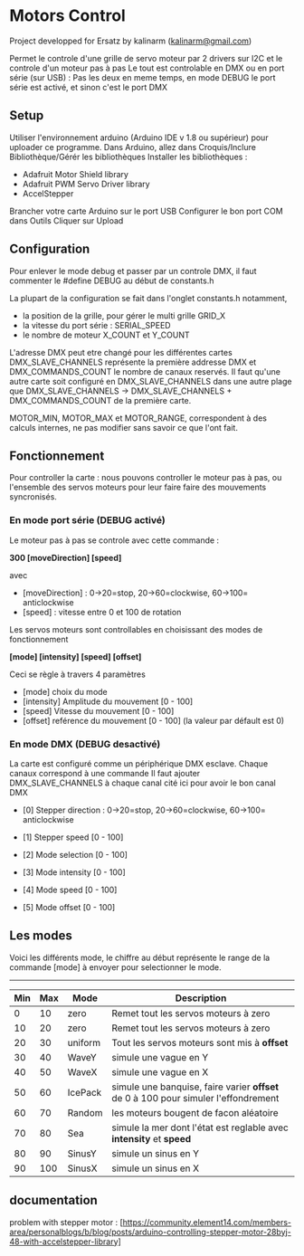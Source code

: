 
# Motors Control

Project developped for Ersatz by kalinarm (kalinarm@gmail.com)

Permet le controle d'une grille de servo moteur par 2 drivers sur I2C
et le controle d'un moteur pas à pas
Le tout est controlable en DMX ou en port série (sur USB) : 
Pas les deux en meme temps, en mode DEBUG le port série est activé, et sinon c'est le port DMX

## Setup

Utiliser l'environnement arduino (Arduino IDE v 1.8 ou supérieur) pour uploader ce programme.
Dans Arduino, allez dans Croquis/Inclure Bibliothèque/Gérér les bibliothèques
Installer les bibliothèques : 
- Adafruit Motor Shield library
- Adafruit PWM Servo Driver library
- AccelStepper
 
Brancher votre carte Arduino sur le port USB
Configurer le bon port COM dans Outils
Cliquer sur Upload

## Configuration

Pour enlever le mode debug et passer par un controle DMX, 
il faut commenter le #define DEBUG au début de constants.h

La plupart de la configuration se fait dans l'onglet constants.h
notamment,
- la position de la grille, pour gérer le multi grille GRID_X
- la vitesse du port série : SERIAL_SPEED
- le nombre de moteur X_COUNT et Y_COUNT

L'adresse DMX peut etre changé pour les différentes cartes
DMX_SLAVE_CHANNELS représente la première addresse DMX et DMX_COMMANDS_COUNT le nombre de canaux reservés.
Il faut qu'une autre carte soit configuré en DMX_SLAVE_CHANNELS dans une autre plage que DMX_SLAVE_CHANNELS -> DMX_SLAVE_CHANNELS + DMX_COMMANDS_COUNT de la première carte.

MOTOR_MIN, MOTOR_MAX et MOTOR_RANGE, correspondent à des calculs internes, ne pas modifier sans savoir ce que l'ont fait.

## Fonctionnement

Pour controller la carte : 
nous pouvons controller le moteur pas à pas, 
ou l'ensemble des servos moteurs pour leur faire faire des mouvements syncronisés.

### En mode port série (DEBUG activé)

Le moteur pas à pas se controle avec cette commande :

**300 [moveDirection] [speed]**

avec

- [moveDirection] : 0->20=stop, 20->60=clockwise, 60->100= anticlockwise
- [speed] : vitesse entre 0 et 100 de rotation


Les servos moteurs sont controllables en choisissant des modes de fonctionnement

**[mode] [intensity] [speed] [offset]**

Ceci se règle à travers 4 paramètres

- [mode] choix du mode
- [intensity] Amplitude du mouvement [0 - 100]
- [speed] Vitesse du mouvement [0 - 100]
- [offset] reférence du mouvement [0 - 100] (la valeur par défault est 0)

### En mode DMX (DEBUG desactivé)

La carte est configuré comme un périphérique DMX esclave.
Chaque canaux correspond à une commande
Il faut ajouter DMX_SLAVE_CHANNELS à chaque canal cité ici pour avoir le bon canal DMX

- [0] Stepper direction : 0->20=stop, 20->60=clockwise, 60->100= anticlockwise
- [1] Stepper speed [0 - 100]


- [2] Mode selection [0 - 100]
- [3] Mode intensity [0 - 100]
- [4] Mode speed [0 - 100]
- [5] Mode offset [0 - 100]

## Les modes

Voici les différents mode, le chiffre au début représente le range de la commande [mode] à envoyer pour selectionner le mode.

------------------------------
| Min  | Max | Mode | Description  |
| ------------ | ------------| ------------| ------------ |
| 0 | 10 | zero | Remet tout les servos moteurs à zero |
| 10 | 20 | zero | Remet tout les servos moteurs à zero |
| 20 | 30 | uniform | Tout les servos moteurs sont mis à **offset** |
| 30 | 40 | WaveY | simule une vague en Y |
| 40 | 50 | WaveX | simule une vague en X |
| 50 | 60 | IcePack | simule une banquise, faire varier **offset** de 0 à 100 pour simuler l'effondrement |
| 60 | 70 | Random | les moteurs bougent de facon aléatoire|
| 70 | 80 | Sea | simule la mer dont l'état est reglable avec **intensity** et **speed** |
| 80 | 90 | SinusY | simule un sinus en Y |
| 90 | 100 | SinusX | simule un sinus en X |


## documentation
problem with stepper motor : [https://community.element14.com/members-area/personalblogs/b/blog/posts/arduino-controlling-stepper-motor-28byj-48-with-accelstepper-library]